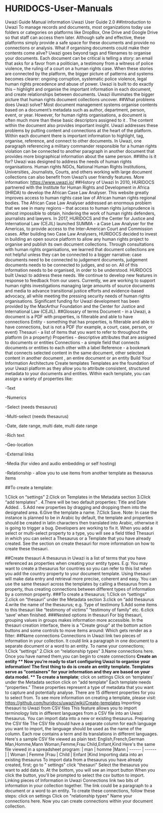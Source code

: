 # HURIDOCS-User-Manuals
Uwazi Guide Manual information
Uwazi User Guide 2.0
##Introduction to Uwazi
To manage records and documents, most organizations today use folders or categories on platforms like DropBox, One Drive and Google Drive so that staff can access them later.  Although safe and effective, these platforms simply provide a safe space for these documents and provide no connections or analysis.
What if organising documents could make their contents come alive? Uwazi goes beyond tags and filenames to organise your documents. Each document can be critical is telling a story: an email that asks for a favor from a politician, a testimony from a witness of police violence, the ruling of a court on a human rights case. When these stories are connected by the platform, the bigger picture of patterns and systems becomes clearer: ongoing corruption, systematic police violence, legal human rights precedence and abuse of power.
Uwazi is built to do exactly this – highlight and organise the important information in each document, and create relationships between documents. Uwazi illuminates the bigger picture that human rights document collections uncover.
##What problems does Uwazi solve?
Most document management systems organise contents based on a document’s metadata such as author, department, person, event, or year.
However, for human rights organisations, a document is often much more than these basic descriptors assigned to it . The content within the document also provides important insight.
Uwazi addresses these problems by putting content and connections at the heart of the platform. Within each document there is important information to highlight, tag, organise, reference, and connect to other documents. In Uwazi, one paragraph referencing a military commander responsible for a human rights violation can be connected to another paragraph in another document that provides more biographical information about the same person.
##Who is it for?
Uwazi was designed to address the needs of human rights organisations. Human rights NGOs, National Human Rights Institutions, Universities, Journalists, Courts, and others working with large document collections can also benefit from Uwazi’s user friendly features.
More information: https://www.uwazi.io/
##History of Uwazi
In 2010, HURIDOCS partnered with the Institute for Human Rights and Development in Africa (IHRDA) to develop the African Case Law Analyser. This website greatly improves access to human rights case law of African human rights regional bodies. The African Case Law Analyser addressed an enormous problem that we see in many regions – that access to human rights jurisprudence is almost impossible to obtain, hindering the work of human rights defenders, journalists and lawyers. In 2017, HURIDOCS and the Center for Justice and International Law (CEJIL)  launched SUMMA - a Case Law Analyser for the Americas, to provide access to the Inter-American Court and Commission cases.
After building two Case Law Analysers, HURIDOCS decided to invest in building an open source platform to allow any human rights project to organise and publish its own document collections. Through consultations with human rights organisations, we learned that document collections are not helpful unless they can be connected to a bigger narrative: case documents need to be connected to judgement documents, judgement documents needs to be connected to judges, and so on. All of this information needs to be organised, in order to be understood. HURIDOCS built Uwazi to address these needs.
We continue to develop new features in response to feedback from our users. Currently, we are working to support human rights investigations managing large amounts of source documents and media to advance transitional justice efforts and evidence-based advocacy, all while meeting the pressing security needs of human rights organisations.
Significant funding for Uwazi development has been provided by the MacArthur Foundation and the Center for Justice and International Law (CEJIL).
##Glossary of terms
Document - in a Uwazi, a document is a PDF with properties, is filterable and able to have connections
Entity - something that has properties, is filterable and able to have connections, but is not a PDF (for example, a court, case, person, or event)
Thesauri - a list of items that you want to refer to throughout the platform (in a property)
Properties - descriptive attributes that are assigned to documents or entities
Connections - a simple field that connects documents or entities to each other with a label
Reference - a bookmark that connects selected content in the same document, other selected content in another document , an entire document or an entity
Build Your Information Architecture
Create templates
Templates are the foundation of your Uwazi platform as they allow you to attribute consistent, structured metadata to your documents and entities. Within each template, you can assign a variety of properties like:

 -Text

 -Numerics

 -Select (needs thesaurus)

 -Multi-select (needs thesaurus)

 -Date, date range, multi date, multi date range

 -Rich text

 -Geo-location

 -External links

 -Media (for video and audio embedding or self hosting)

 -Relationship - allow you to use items from another template as thesaurus items

##To create a template:

1.Click on “settings”
2.Click on Templates in the Metadata section
3.Click “add templates”
.
4.There will be two default properties: Title and Date Added.
.
5.Add new properties by dragging and dropping them into the designated area.
6.Give the template a name.
7.Click Save.
Note:
In case the instance is planned to be in Arabic by default, the template and properties should be created in latin characters then translated into Arabic, otherwise it is going to trigger a bug. Developers are working to fix it.
When you add a select or multi-select property to a type, you will see a field titled Thesauri in which you can select a Thesaurus or a Template that you have already created. See the section on create thesauri for more information on how to create these thesauri.

##Create thesauri
A thesaurus in Uwazi is a list of terms that you have referenced as properties when creating your entity types.
E.g: You may want to create a thesaurus for countries so you can refer to this list when you add the country property to your document template.  Using thesauri will make data entry and retrieval more precise, coherent and easy.
You can use the same thesauri across the templates by calling a thesaurus from a property, thus creating connections between different types of information by a common property.
###To create a thesaurus;
1.Click on “settings”
2.click on “thesauri” under the Metadata section
3.click on “add thesaurus
4.write the name of the thesaurus; e.g. Type of testimony
5.Add some items to this thesauri like “testimony of victims” “testimony of family” etc.
6.click ‘save’ when finished.
###Nested options in thesauri
For big thesauri, grouping values in groups makes information more accessible. In the thesauri creation interface, there is a "Create group" at the bottom action buttons and some controls to move items around:
Which gets render as a filter:
##Name connections
Connections in Uwazi link two pieces of information in your collection. It could link a paragraph in one document to a separate document or a word to an entity.
To name your connections;
1.Click “settings”
2.Click on “relationship types”
3.Name connections here. Once you have named them,you can begin to create connections
**Create an entity **
Now you’re ready to start configuring Uwazi to organise your information!
The first thing to do is create an entity template. Templates serve as “containers” for your information and they are based on your data model.
** To create a template**;
click on settings
Click on ‘templates’ under the Metadata section
click on “add template”
Each template needs “properties.” These properties represent a type of metadata that you want to capture and potentially analyse.
There are 15 different properties for you to select from.
To see more information on creating a template, please visit: https://github.com/huridocs/uwazi/wiki/Create-templates
Importing thesauri to Uwazi from CSV files
This feature allows you to import terminology lists in different languages from a CSV file into an Uwazi thesaurus. You can import data into a new or existing thesaurus.
Preparing the CSV file
The CSV file should have a separate column for each language you want to import, the language should be used as the name of the column. Each row contains a term and its translations in different languages.
Here's a sample CSV file viewed as plain text:
English,French,German
Man,Homme,Mann
Woman,Femme,Frau
Child,Enfant,Kind
Here's the same file viewed in a spreadsheet program:
| man | homme |Mann
| ------ | ------ |
| Woman | Femme |Frau
| Child | Enfant |Kind
Importing data into an existing thesaurus
To import data from a thesaurus you have already created, first;
go to " settings"
click "thesauri"
Select the thesaurus you want to add data to.
At the bottom, you will see an import button
When you click the button, you'll be prompted to select the csv button to import.
Linking pieces of Information in Uwazi
Connections link two bits of information in your collection together. The link could be a paragraph to a document or a word to an entity. To create these connections, follow these steps:
click on settings
Click on "relationship types"
Name your connections here. Now you can create connections within your document collection.
